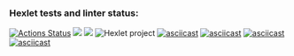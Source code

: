 ### Hexlet tests and linter status:
[![Actions Status](https://github.com/meco-coder/java-project-lvl2/workflows/hexlet-check/badge.svg)](https://github.com/meco-coder/java-project-lvl2/actions)
<a href="https://codeclimate.com/github/codeclimate/codeclimate/maintainability"><img src="https://api.codeclimate.com/v1/badges/a99a88d28ad37a79dbf6/maintainability" /></a>
<a href="https://codeclimate.com/github/codeclimate/codeclimate/test_coverage"><img src="https://api.codeclimate.com/v1/badges/a99a88d28ad37a79dbf6/test_coverage" /></a>
![Hexlet project](https://github.com/meco-coder/java-project-lvl2/actions/workflows/main.yml/badge.svg)
[![asciicast](https://asciinema.org/a/ZvFyhSwAkffzcJbxdwFP1q4Vx.svg)](https://asciinema.org/a/ZvFyhSwAkffzcJbxdwFP1q4Vx)
[![asciicast](https://asciinema.org/a/hxc6bSiLRws7ASrfsKcaSXrF2.svg)](https://asciinema.org/a/hxc6bSiLRws7ASrfsKcaSXrF2)
[![asciicast](https://asciinema.org/a/sDteDxPKmvnIXY9otk1NAqE6J.svg)](https://asciinema.org/a/sDteDxPKmvnIXY9otk1NAqE6J)
[![asciicast](https://asciinema.org/a/rBOw3UDllh9qdaMlsgoc2BElM.svg)](https://asciinema.org/a/rBOw3UDllh9qdaMlsgoc2BElM)
